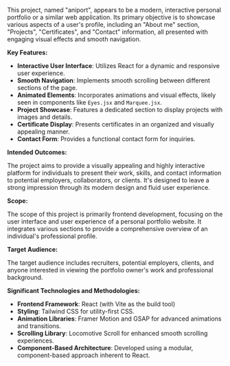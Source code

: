 


          
This project, named "aniport", appears to be a modern, interactive personal portfolio or a similar web application. Its primary objective is to showcase various aspects of a user's profile, including an "About me" section, "Projects", "Certificates", and "Contact" information, all presented with engaging visual effects and smooth navigation.

**Key Features:**

*   **Interactive User Interface**: Utilizes React for a dynamic and responsive user experience.
*   **Smooth Navigation**: Implements smooth scrolling between different sections of the page.
*   **Animated Elements**: Incorporates animations and visual effects, likely seen in components like `Eyes.jsx` and `Marquee.jsx`.
*   **Project Showcase**: Features a dedicated section to display projects with images and details.
*   **Certificate Display**: Presents certificates in an organized and visually appealing manner.
*   **Contact Form**: Provides a functional contact form for inquiries.

**Intended Outcomes:**

The project aims to provide a visually appealing and highly interactive platform for individuals to present their work, skills, and contact information to potential employers, collaborators, or clients. It's designed to leave a strong impression through its modern design and fluid user experience.

**Scope:**

The scope of this project is primarily frontend development, focusing on the user interface and user experience of a personal portfolio website. It integrates various sections to provide a comprehensive overview of an individual's professional profile.

**Target Audience:**

The target audience includes recruiters, potential employers, clients, and anyone interested in viewing the portfolio owner's work and professional background.

**Significant Technologies and Methodologies:**

*   **Frontend Framework**: React (with Vite as the build tool)
*   **Styling**: Tailwind CSS for utility-first CSS.
*   **Animation Libraries**: Framer Motion and GSAP for advanced animations and transitions.
*   **Scrolling Library**: Locomotive Scroll for enhanced smooth scrolling experiences.
*   **Component-Based Architecture**: Developed using a modular, component-based approach inherent to React.
        
